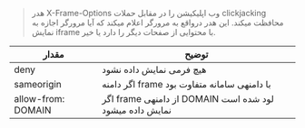 > هدر X-Frame-Options وب اپلیکیشن را در مقابل حملات clickjacking  محافظت می­کند. این هدر درواقع به مرورگر اعلام می­کند که آیا مرورگر اجازه به نمایش iframe با محتوایی از صفحات دیگر را دارد یا خیر.



|  مقدار | توضیح  | 
|---|---|
|  deny |  هیچ فرمی نمایش داده نشود|  
|  sameorigin |اگر دامنه­ frame با دامنه­ی سامانه متفاوت بود  | 
|  allow-from: DOMAIN |  اگر  frame از دامنه­ی DOMAIN لود شده است نمایش داده می­شود| 
